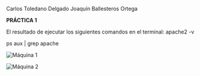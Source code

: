 Carlos Toledano Delgado
Joaquín Ballesteros Ortega

**PRÁCTICA 1**

El resultado de ejecutar los siguientes comandos en el terminal:
apache2 -v

ps aux | grep apache

![Máquina 1](https://github.com/carlillostole/Carlillostole-swap/tree/master/PRACTICA1/img/1.png)

![Máquina 2](https://github.com/carlillostole/Carlillostole-swap/tree/master/PRACTICA1/img/2.png)



